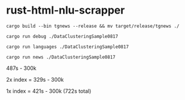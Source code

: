 # rust-html-nlu-scrapper

```
cargo build --bin tgnews --release && mv target/release/tgnews ./

cargo run debug ./DataClusteringSample0817

cargo run languages ./DataClusteringSample0817

cargo run news ./DataClusteringSample0817

```

487s - 300k

2x index = 329s - 300k

1x index = 421s - 300k (722s total)